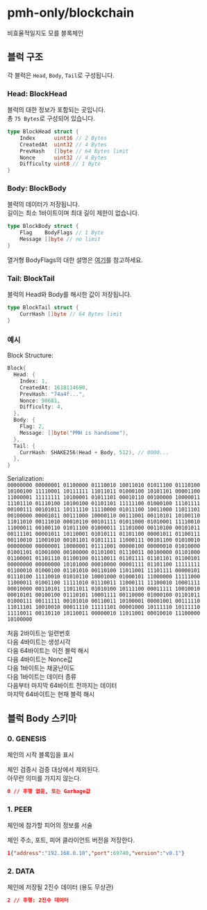 # pmh-only/blockchain
비효율적일지도 모를 블록체인

## 블럭 구조
각 블럭은 `Head`, `Body`, `Tail`로 구성됩니다.

### Head: BlockHead
블럭의 대한 정보가 포함되는 곳입니다.\
총 `75 Bytes`로 구성되어 있습니다.

```go
type BlockHead struct {
	Index      uint16 // 2 Bytes
	CreatedAt  uint32 // 4 Bytes
	PrevHash   []byte // 64 Bytes limit
	Nonce      uint32 // 4 Bytes
	Difficulty uint8 // 1 Byte
}
```

### Body: BlockBody
블럭의 데이터가 저장됩니다.\
길이는 최소 1바이트이며 최대 길이 제한이 없습니다.

```go
type BlockBody struct {
	Flag    BodyFlags // 1 Byte
	Message []byte // no limit
}
```

열거형 BodyFlags의 대한 설명은 [여기]()를 참고하세요.

### Tail: BlockTail
블럭의 Head와 Body를 해시한 값이 저장됩니다.

```go
type BlockTail struct {
	CurrHash []byte // 64 Bytes limit
}
```

### 예시
Block Structure:
```go
Block{
  Head: {
    Index: 1,
    CreatedAt: 1618114690,
    PrevHash: "74a4f...",
    Nonce: 98681,
    Difficulty: 4,
  },
  Body: {
    Flag: 2,
    Message: []byte("PMH is handsome"),
  },
  Tail: {
    CurrHash: SHAKE256(Head + Body, 512), // 0000...
  },
}
```

Serialization:\
`00000000 00000001 01100000 01110010 10011010 01011100 01110100 10100100 11110001 10111111 11011011 01000100 10101101 00001100 11000001 11111111 10100001 01011101 00010110 00100000 10000011 11101110 01110100 10100100 01101101 11111100 01000100 11101111 00100111 00101011 10111110 11110000 01011100 10011000 11011101 00100000 00001011 00111000 10000110 00111001 00110101 10100110 11011010 00111010 00010110 00101111 01011000 01010001 11110010 11000011 00100110 01011100 01000011 11101000 00110100 00101011 00111101 00001011 10110001 01010111 01101100 00001011 01100111 00110010 11001010 00101101 01011111 11000111 00101100 01010010 00000000 00000001 10000001 01111001 00000100 00000010 01010000 01001101 01001000 00100000 01101001 01110011 00100000 01101000 01100001 01101110 01100100 01110011 01101111 01101101 01100101 00000000 00000000 10101000 00010000 00001111 01101100 11111111 01100010 01000100 01101010 00110100 11011001 11101111 00000101 01110100 11110010 01010110 10001000 01000101 11000000 11111000 11000011 01001100 11111010 01110011 11000111 11100010 10001111 00010000 00110101 11011011 01010100 10111100 00011111 10010010 00010101 00100100 01110101 10001111 00110000 01000100 01101011 01000111 00111111 00101010 00110011 10100001 00001001 00111110 11011101 10010010 00011110 11111101 00001000 10111110 10111110 11110011 00110110 10110011 00000010 11011001 00010010 11100000 10100000`

처음 2바이트는 일련번호\
다음 4바이트는 생성시각\
다음 64바이트는 이전 블럭 해시\
다음 4바이트는 Nonce값\
다음 1바이트는 채굴난이도\
다음 1바이트는 데이터 종류\
다음부터 마지막 64바이트 전까지는 데이터\
마지막 64바이트는 현재 블럭 해시

## 블럭 Body 스키마
### 0. GENESIS
체인의 시작 블록임을 표시

체인 검증시 검증 대상에서 제외된다.\
아무런 의미를 가지지 않는다.

```json
0 // 후행 없음, 또는 Garbage값
```

### 1. PEER
체인에 참가할 피어의 정보를 서술

체인 주소, 포트, 피어 클라이언트 버전을 저장한다.

```json
1{"address":"192.168.0.10","port":69740,"version":"v0.1"}
```

### 2. DATA
체인에 저장될 2진수 데이터 (용도 무상관)

```json
2 // 후행: 2진수 데이터
```